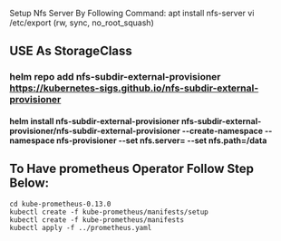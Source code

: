 Setup Nfs Server By Following Command:
apt install nfs-server
vi /etc/export
<Path> <CLIENT-IP>(rw, sync, no_root_squash)
## USE As StorageClass 
### helm repo add nfs-subdir-external-provisioner https://kubernetes-sigs.github.io/nfs-subdir-external-provisioner
#### helm install nfs-subdir-external-provisioner nfs-subdir-external-provisioner/nfs-subdir-external-provisioner --create-namespace --namespace nfs-provisioner --set nfs.server=<ip> --set nfs.path=/data
## To Have prometheus Operator Follow Step Below:
    cd kube-prometheus-0.13.0
    kubectl create -f kube-prometheus/manifests/setup
    kubectl create -f kube-prometheus/manifests
    kubectl apply -f ../prometheus.yaml

